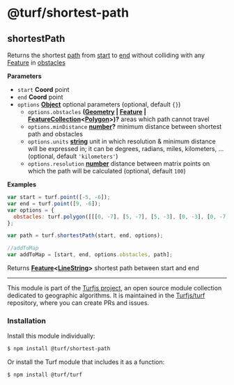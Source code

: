# @turf/shortest-path

<!-- Generated by documentation.js. Update this documentation by updating the source code. -->

## shortestPath

Returns the shortest [path](http://geojson.org/geojson-spec.html#linestring) from [start](http://geojson.org/geojson-spec.html#point) to [end](http://geojson.org/geojson-spec.html#point) without colliding with
any [Feature](http://geojson.org/geojson-spec.html#feature-objects) in [ obstacles](FeatureCollection<Polygon>)

**Parameters**

-   `start` **Coord** point
-   `end` **Coord** point
-   `options` **[Object](https://developer.mozilla.org/en-US/docs/Web/JavaScript/Reference/Global_Objects/Object)** optional parameters (optional, default `{}`)
    -   `options.obstacles` **([Geometry](http://geojson.org/geojson-spec.html#geometry) \| [Feature](http://geojson.org/geojson-spec.html#feature-objects) \| [FeatureCollection](http://geojson.org/geojson-spec.html#feature-collection-objects)&lt;[Polygon](http://geojson.org/geojson-spec.html#polygon)>)?** areas which path cannot travel
    -   `options.minDistance` **[number](https://developer.mozilla.org/en-US/docs/Web/JavaScript/Reference/Global_Objects/Number)?** minimum distance between shortest path and obstacles
    -   `options.units` **[string](https://developer.mozilla.org/en-US/docs/Web/JavaScript/Reference/Global_Objects/String)** unit in which resolution & minimum distance will be expressed in; it can be degrees, radians, miles, kilometers, ... (optional, default `'kilometers'`)
    -   `options.resolution` **[number](https://developer.mozilla.org/en-US/docs/Web/JavaScript/Reference/Global_Objects/Number)** distance between matrix points on which the path will be calculated (optional, default `100`)

**Examples**

```javascript
var start = turf.point([-5, -6]);
var end = turf.point([9, -6]);
var options = {
  obstacles: turf.polygon([[[0, -7], [5, -7], [5, -3], [0, -3], [0, -7]]])
};

var path = turf.shortestPath(start, end, options);

//addToMap
var addToMap = [start, end, options.obstacles, path];
```

Returns **[Feature](http://geojson.org/geojson-spec.html#feature-objects)&lt;[LineString](http://geojson.org/geojson-spec.html#linestring)>** shortest path between start and end

<!-- This file is automatically generated. Please don't edit it directly:
if you find an error, edit the source file (likely index.js), and re-run
./scripts/generate-readmes in the turf project. -->

---

This module is part of the [Turfjs project](http://turfjs.org/), an open source
module collection dedicated to geographic algorithms. It is maintained in the
[Turfjs/turf](https://github.com/Turfjs/turf) repository, where you can create
PRs and issues.

### Installation

Install this module individually:

```sh
$ npm install @turf/shortest-path
```

Or install the Turf module that includes it as a function:

```sh
$ npm install @turf/turf
```
